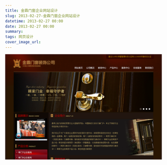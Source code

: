 ```yaml
---
title: 金霖门窗企业网站设计
slug: 2013-02-27-金霖门窗企业网站设计
datetime: 2013-02-27 00:00
date: 2013-02-27 00:00
summary: 
tags: 网页设计
cover_image_url: 
---
```

![35067-aaqk9xaazjc.png](../assets/2020/10/3703631350.png)